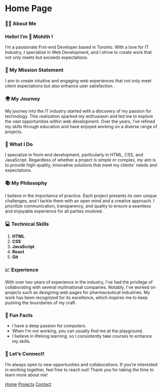 # Home Page

### 🧑‍💼 About Me

### Hello! I’m 👋 Mohith !

I’m a passionate Frnt-end Developer based in Toronto. With a love for IT Industry, I specialize in Web Development, and I strive to create work that not only meets but exceeds expectations.

### 🌟 My Mission Statement

I aim to create intuitive and engaging web experiences that not only meet client expectations but also enhance user satisfaction.

### 🌍 My Journey

My journey into the IT industry started with a discovery of my passion for technology. This realization sparked my enthusiasm and led me to explore the vast opportunities within web development. Over the years, I’ve refined my skills through education and have enjoyed working on a diverse range of projects.

### 🎨 What I Do

I specialize in front-end development, particularly in HTML, CSS, and JavaScript. Regardless of whether a project is simple or complex, my aim is to provide high-quality, innovative solutions that meet my clients' needs and expectations.

### 📚 My Philosophy

I believe in the importance of practice. Each project presents its own unique challenges, and I tackle them with an open mind and a creative approach. I prioritize communication, transparency, and quality to ensure a seamless and enjoyable experience for all parties involved.

### 💻 Technical Skills 
1. **HTML**
2. **CSS**
3. **JavaScript**
4. **React**
5. **Git**

### 📈 Experience

With over two years of experience in the industry, I've had the privilege of collaborating with several multinational companies. Notably, I've worked on projects such as designing web pages for pharmaceutical industries. My work has been recognized for its excellence, which inspires me to keep pushing the boundaries of my craft.

### 🎉 Fun Facts

- I have a deep passion for computers. 
- When I'm not working, you can usually find me at the playground. 
- I believe in lifelong learning, so I consistently take courses to enhance my skills.

### 🤝 Let’s Connect!

I’m always open to new opportunities and collaborations. If you’re interested in working together, feel free to reach out! Thank you for taking the time to learn more about me!


[Home]()
[Projects](projects.markdown)
[Contact](contact.markdown)